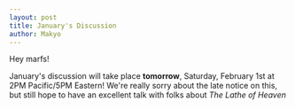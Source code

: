 ```yaml
---
layout: post
title: January's Discussion
author: Makyo
---
```


Hey marfs!

January's discussion will take place <strong>tomorrow</strong>, Saturday, February 1st at 2PM Pacific/5PM Eastern!  We're really sorry about the late notice on this, but still hope to have an excellent talk with folks about <em>The Lathe of Heaven</em>
